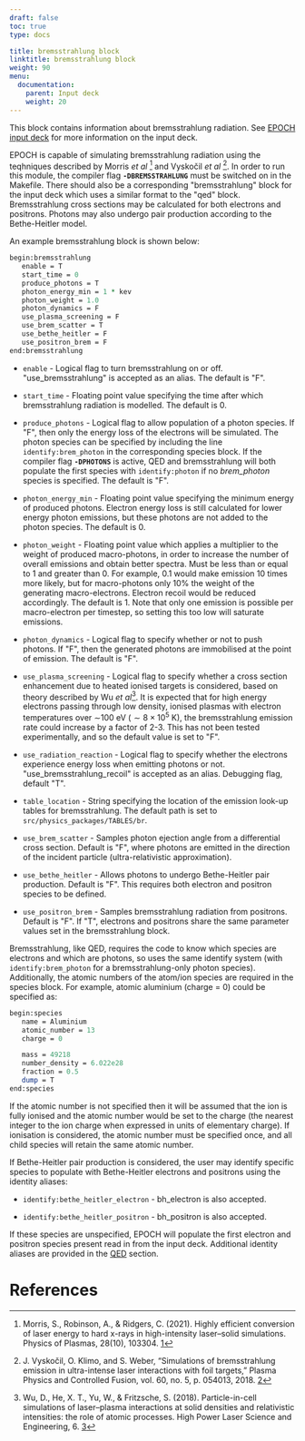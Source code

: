 ```yaml
---
draft: false
toc: true
type: docs

title: bremsstrahlung block
linktitle: bremsstrahlung block
weight: 90
menu:
  documentation:
    parent: Input deck
    weight: 20
---
```


This block contains information about bremsstrahlung radiation. See [EPOCH
input deck][Input_deck] for more information on the
input deck.

EPOCH is capable of simulating bremsstrahlung radiation using the teqhniques described by Morris _et al_ [^1] and Vyskočil _et al_ [^2]. 
In order to run this module, the compiler flag **`-DBREMSSTRAHLUNG`** must be
switched on in the Makefile. There should also be a corresponding
"bremsstrahlung" block for the input deck which uses a similar
format to the "qed" block. Bremsstrahlung cross sections may be calculated
for both electrons and positrons. Photons may also undergo pair production
according to the Bethe-Heitler model.

An example bremsstrahlung block is shown below:

```perl
begin:bremsstrahlung
   enable = T
   start_time = 0
   produce_photons = T
   photon_energy_min = 1 * kev
   photon_weight = 1.0
   photon_dynamics = F
   use_plasma_screening = F
   use_brem_scatter = T
   use_bethe_heitler = F
   use_positron_brem = F
end:bremsstrahlung
```

- `enable` - Logical flag to turn bremsstrahlung on or off.
  "use_bremsstrahlung" is accepted as an alias. The default is "F".

- `start_time` - Floating point value specifying the time after
  which bremsstrahlung radiation is modelled. The default is 0.

- `produce_photons` - Logical flag to allow population of a photon
  species. If "F", then only the energy loss of the electrons will be
  simulated. The photon species can be specified by including the line
  `identify:brem_photon` in the corresponding species block. If the
  compiler flag **`-DPHOTONS`** is active, QED and bremsstrahlung will both
  populate the first species with `identify:photon` if no
  _brem\_photon_ species is specified. The default is "F".

- `photon_energy_min` - Floating point value specifying the minimum
  energy of produced photons. Electron energy loss is still calculated for
  lower energy photon emissions, but these photons are not added to the photon
  species. The default is 0.

- `photon_weight` - Floating point value which applies a multiplier to
  the weight of produced macro-photons, in order to increase the number
  of overall emissions and obtain better spectra. Must be less than or equal
  to 1 and greater than 0. For example, 0.1 would make emission 10 times more
  likely, but for macro-photons only 10% the weight of the generating
  macro-electrons. Electron recoil would be reduced accordingly. The default is 1. Note that only one emission is possible
  per macro-electron per timestep, so setting this too low will saturate
  emissions.

- `photon_dynamics` - Logical flag to specify whether or not to push
  photons. If "F", then the generated photons are immobilised at the point of
  emission. The default is "F".

- `use_plasma_screening` - Logical flag to specify whether a cross
  section enhancement due to heated ionised targets is considered, based on
  theory described by Wu _et al_[^3]. It is expected that for high energy
  electrons passing through low density, ionised plasmas with electron
  temperatures over $\sim$100 eV ($\sim8\times 10^{5}$ K), the bremsstrahlung
  emission rate could increase by a factor of 2-3. This has not been tested
  experimentally, and so the default value is set to "F".

- `use_radiation_reaction` - Logical flag to specify whether the
  electrons experience energy loss when emitting photons or not.
  "use_bremsstrahlung_recoil" is accepted as an alias. Debugging
  flag, default "T".

- `table_location` - String specifying the
  location of the emission look-up tables for bremsstrahlung.
  The default path is set to
  `src/physics_packages/TABLES/br`.
  
- `use_brem_scatter` - Samples photon ejection angle from a 
  differential cross section. Default is "F", where photons are emitted in the
  direction of the incident particle (ultra-relativistic approximation).
  
- `use_bethe_heitler` - Allows photons to undergo Bethe-Heitler pair
  production. Default is "F". This requires both electron and positron species
  to be defined.
  
- `use_positron_brem` - Samples bremsstrahlung radiation from positrons. 
  Default is "F". If "T", electrons and positrons share the same 
  parameter values set in the bremsstrahlung block.

Bremsstrahlung, like QED, requires the code to know which species are electrons
and which are photons, so uses the same identify system (with
`identify:brem_photon` for a bremsstrahlung-only photon species).
Additionally, the atomic numbers of the atom/ion species are required in
the species block. For example, atomic aluminium (charge = 0) could be
specified as:

```perl
begin:species
   name = Aluminium
   atomic_number = 13
   charge = 0

   mass = 49218
   number_density = 6.022e28
   fraction = 0.5
   dump = T
end:species
```

If the atomic number is not specified then it will be assumed that the ion is
fully ionised and the atomic number would be set to the charge (the nearest
integer to the ion charge when expressed in units of elementary charge). If
ionisation is considered, the atomic number must be specified once, and all child species will retain the same atomic number.

If Bethe-Heitler pair production is considered, the user may identify specific
species to populate with Bethe-Heitler electrons and positrons using the identity
aliases:

- `identify:bethe_heitler_electron` - bh\_electron is also accepted.

- `identify:bethe_heitler_positron` - bh\_positron is also accepted.

If these species are unspecified, EPOCH will populate the first electron and 
positron species present read in from the input deck. Additional identity aliases are provided in the [QED][input_deck_qed] section.

# References

<references />

[^1]: Morris, S., Robinson, A., & Ridgers, C. (2021). 
  Highly efficient conversion of laser energy to hard x-rays 
  in high-intensity laser–solid simulations. Physics of Plasmas, 28(10), 103304.
  [1](https://aip.scitation.org/doi/full/10.1063/5.0055398)

[^2]: J. Vyskočil, O. Klimo, and S. Weber, “Simulations of 
  bremsstrahlung emission in ultra-intense laser
  interactions with foil targets,” Plasma Physics and Controlled Fusion, 
  vol. 60, no. 5, p. 054013, 2018.
  [2](https://iopscience.iop.org/article/10.1088/1361-6587/aab4c3/meta)

[^3]: Wu, D., He, X. T., Yu, W., & Fritzsche, S. (2018). 
  Particle-in-cell simulations of laser–plasma interactions at solid 
  densities and relativistic intensities: the role of atomic processes. High
  Power Laser Science and Engineering, 6.
  [3](https://www.cambridge.org/core/journals/high-power-laser-science-and-engineering/article/particleincell-simulations-of-laserplasma-interactions-at-solid-densities-and-relativistic-intensities-the-role-of-atomic-processes/82560EBD1E5A4869CC5EC059C47A017A)

<!-- ########################  Cross references  ######################## -->


[Input_deck]: /documentation/input_deck/input_deck
[Input_deck_qed]: /documentation/input_deck/input_deck_qed
